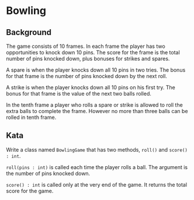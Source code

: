 # Bowling

## Background
The game consists of 10 frames. In each frame the player has two opportunities to knock down 10 pins.  The score for the frame is the total number of pins knocked down, plus bonuses for strikes and spares.

A spare is when the player knocks down all 10 pins in two tries. The bonus for that frame is the number of pins knocked down by the next roll.

A strike is when the player knocks down all 10 pins on his first try. The bonus for that frame is the value of the next two balls rolled.

In the tenth frame a player who rolls a spare or strike is allowed to roll the extra balls to complete the frame. However no more than three balls can be rolled in tenth frame.

## Kata
Write a class named `BowlingGame` that has two methods, `roll()` and `score() : int`.

`roll(pins : int)` is called each time the player rolls a ball. The argument is the number of pins knocked down.

`score() : int` is called only at the very end of the game. It returns the total score for the game.